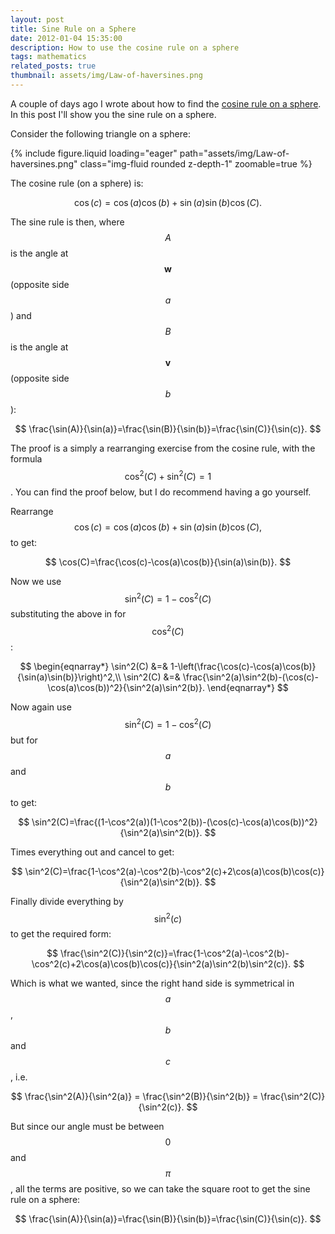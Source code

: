 ```yaml
---
layout: post
title: Sine Rule on a Sphere
date: 2012-01-04 15:35:00
description: How to use the cosine rule on a sphere
tags: mathematics
related_posts: true
thumbnail: assets/img/Law-of-haversines.png
---
```


A couple of days ago I wrote about how to find the [cosine rule on a sphere](2012-01-02-cosine-rule-on-a-sphere.md). In this post I'll show you the sine rule on a sphere.

Consider the following triangle on a sphere:

<div class="row mt-3">
    <div class="col-sm mt-3 mt-md-0">
        {% include figure.liquid loading="eager" path="assets/img/Law-of-haversines.png" class="img-fluid rounded z-depth-1" zoomable=true %}
    </div>
</div>

The cosine rule (on a sphere) is:

$$
\cos(c)=\cos(a)\cos(b)+\sin(a)\sin(b)\cos(C).
$$

The sine rule is then, where $$A$$ is the angle at $$\textbf{w}$$ (opposite side $$a$$) and $$B$$ is the angle at $$\textbf{v}$$ (opposite side $$b$$):

$$
\frac{\sin(A)}{\sin(a)}=\frac{\sin(B)}{\sin(b)}=\frac{\sin(C)}{\sin(c)}.
$$

The proof is a simply a rearranging exercise from the cosine rule, with the formula $$\cos^2(C)+\sin^2(C)=1$$. You can find the proof below, but I do recommend having a go yourself.

Rearrange $$\cos(c)=\cos(a)\cos(b)+\sin(a)\sin(b)\cos(C),$$ to get:

$$
\cos(C)=\frac{\cos(c)-\cos(a)\cos(b)}{\sin(a)\sin(b)}.
$$

Now we use $$\sin^2(C)=1-\cos^2(C)$$ substituting the above in for $$\cos^2(C)$$:

$$
\begin{eqnarray*}
\sin^2(C) &=& 1-\left(\frac{\cos(c)-\cos(a)\cos(b)}{\sin(a)\sin(b)}\right)^2,\\
\sin^2(C) &=& \frac{\sin^2(a)\sin^2(b)-(\cos(c)-\cos(a)\cos(b))^2}{\sin^2(a)\sin^2(b)}.
\end{eqnarray*}
$$

Now again use $$\sin^2(C)=1-\cos^2(C)$$ but for $$a$$ and $$b$$ to get:

$$
\sin^2(C)=\frac{(1-\cos^2(a))(1-\cos^2(b))-(\cos(c)-\cos(a)\cos(b))^2}{\sin^2(a)\sin^2(b)}.
$$

Times everything out and cancel to get:

$$
\sin^2(C)=\frac{1-\cos^2(a)-\cos^2(b)-\cos^2(c)+2\cos(a)\cos(b)\cos(c)}{\sin^2(a)\sin^2(b)}.
$$

Finally divide everything by $$\sin^2(c)$$ to get the required form:

$$
\frac{\sin^2(C)}{\sin^2(c)}=\frac{1-\cos^2(a)-\cos^2(b)-\cos^2(c)+2\cos(a)\cos(b)\cos(c)}{\sin^2(a)\sin^2(b)\sin^2(c)}.
$$

Which is what we wanted, since the right hand side is symmetrical in $$a$$, $$b$$ and $$c$$, i.e.

$$
\frac{\sin^2(A)}{\sin^2(a)} = \frac{\sin^2(B)}{\sin^2(b)} = \frac{\sin^2(C)}{\sin^2(c)}.
$$

But since our angle must be between $$0$$ and $$\pi$$, all the terms are positive, so we can take the square root to get the sine rule on a sphere:

$$
\frac{\sin(A)}{\sin(a)}=\frac{\sin(B)}{\sin(b)}=\frac{\sin(C)}{\sin(c)}.
$$
